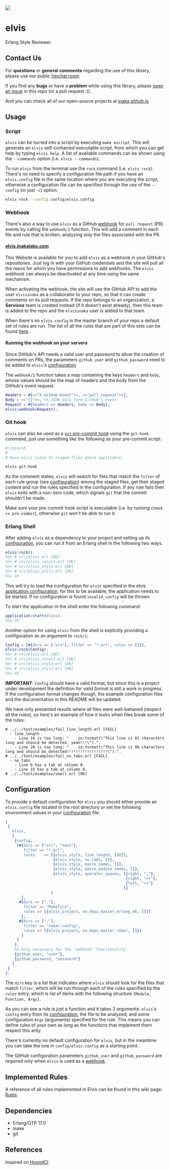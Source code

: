 ![](http://www.reactiongifs.com/wp-content/uploads/2013/01/elvis-dance.gif)

# elvis

Erlang Style Reviewer

## Contact Us
For **questions** or **general comments** regarding the use of this library, please use our public
[hipchat room](https://www.hipchat.com/gpBpW3SsT).

If you find any **bugs** or have a **problem** while using this library, please [open an issue](https://github.com/inaka/elvis/issues/new) in this repo (or a pull request :)).

And you can check all of our open-source projects at [inaka.github.io](http://inaka.github.io)

## Usage

### Script

`elvis` can be turned into a script by executing `make escript`. This will
generate an `elvis` self-contained executable script, from which you can get
help by typing `elvis help`. A list of available commands can be shown using the
`--commands` option (i.e. `elvis --commands`).

To run `elvis` from the terminal use the `rock` command (i.e. `elvis
rock`). There's no need to specify a configuration file path if you have an
`elvis.config` file in the same location where you are executing the script,
otherwise a configuration file can be specified through the use of the
`--config` (or just `-c`) option.

```bash
elvis rock --config config/elvis.config
```

### Webhook

There's also a way to use `elvis` as a GitHub [webhook][webhooks] for
`pull request` (PR) events by calling the `webhook/1` function. This will add
a comment in each file and rule that is broken, analyzing only the files
associated with the PR.

#### [elvis.inakalabs.com][elvis-web]

This Website is available for you to add `elvis` as a webhook in your GitHub's
repositories. Just log in with your GitHub credentials and the site will pull
all the repos for which you have permissions to add webhooks. The `elvis`
webhook can always be deactivated at any time using the same mechanism.

When activating the webhook, the site will use the GitHub API to add the user
`elvisinaka` as a collaborator to your repo, so that it can create comments
on its pull requests. If the repo belongs to an organization, a **Services**
team is created instead (if it doesn't exist already), then this team is added
to the repo and the `elvisinaka` user is added to that team.

When there's no `elvis.config` in the master branch of your repo a default
set of rules are run. The list of all the rules that are part of this sets
can be found [here](https://github.com/inaka/elvis/wiki/Default-Rules-in-Elvis-Webhook).

#### Running the webhook on your servers

Since GitHub's API needs a valid user and password to allow the creation of
comments on PRs, the parameters `github_user` and `github_password` need to be
added to `elvis`'s [configuration](#configuration).

The `webhook/1` function takes a map containing the keys `headers` and `body`,
whose values should be the map of headers and the body from the GitHub's event
request.

```erlang
Headers = #{<<"X-GitHub-Event">>, <<"pull_request">>},
Body = <<"{}">>, %% JSON data form GitHub's event.
Request = #{headers => Headers, body => Body},
elvis:webhook(Request).
```

### Git hook

`elvis` can also be used as a [`git` pre-commit hook][pre-commit]
using the `git-hook` command, just use something like the following as
your pre-commit script:

```bash
#!/bin/sh
#
# Runs elvis rules to staged files where applicable.

elvis git-hook
```

As the comment states, `elvis` will search for files that match the `filter` of
each rule group (see [configuration](#configuration)) among the staged files,
get their staged content and run the rules specified in the configuration.
If any rule fails then `elvis` exits with a non-zero code,
which signals `git` that the commit shouldn't be made.

Make sure your pre-commit hook script is executable (i.e. by running
`chmod +x pre-commit`), otherwise `git` won't be able to run it.

### Erlang Shell

After adding `elvis` as a dependency to your project and setting up its
[configuration](#configuration), you can run it from an Erlang shell in the
following two ways.

```erlang
elvis:rock().
%%+ # src/elvis.erl [OK]
%%+ # src/elvis_result.erl [OK]
%%+ # src/elvis_style.erl [OK]
%%+ # src/elvis_utils.erl [OK]
%%= ok
```

This will try to load the configuration for `elvis` specified in the
elvis [application configuration][config], for this to be available, the
application needs to be started. If no configuration is found `invalid_config`
will be thrown.

To start the application in the shell enter the following command:

```erlang
application:start(elvis).
%%= ok
```

Another option for using `elvis` from the shell is explicitly providing a
configuration as an argument to `rock/1`:

```erlang
Config = [#{dirs => ["src"], filter => "*.erl", rules => []}],
elvis:rock(Config).
%%+ # src/elvis.erl [OK]
%%+ # src/elvis_result.erl [OK]
%%+ # src/elvis_style.erl [OK]
%%+ # src/elvis_utils.erl [OK]
%%= ok
```

**IMPORTANT**: `Config` should have a valid format, but since this is a project
under development the definition for *valid format* is still a work in progress.
If the configuration format changes though, the example configuration files and
the documentation in this README will be updated.

We have only presented results where all files were well-behaved (respect all
the rules), so here's an example of how it looks when files break some of the
rules:

```
# ../../test/examples/fail_line_length.erl [FAIL]
  - line_length
    - Line 14 is too long: "    io:format(\"This line is 81 characters long and should be detected, yeah!!!\").".
    - Line 20 is too long: "    io:format(\"This line is 90 characters long and should be detected!!!!!!!!!!!!!!!!!!\").".
# ../../test/examples/fail_no_tabs.erl [FAIL]
  - no_tabs
    - Line 6 has a tab at column 0.
    - Line 15 has a tab at column 0.
# ../../test/examples/small.erl [OK]
```

## Configuration

To provide a default configuration for `elvis` you should either provide an
`elvis.config` file located in the root directory or set the following
environment values in your [configuration][config] file:

```erlang
[
 {
   elvis,
   [
    {config,
     [#{dirs => ["src", "test"],
        filter => "*.erl",
        rules    => [{elvis_style, line_length, [80]},
                     {elvis_style, no_tabs, []},
                     {elvis_style, macro_names, []},
                     {elvis_style, macro_module_names, []},
                     {elvis_style, operator_spaces, [{right, ","},
                                                     {right, "++"},
                                                     {left, "++"}
                                                    ]}
                    ]
       },
      #{dirs => ["."],
        filter => "Makefile",
        rules => [{elvis_project, no_deps_master_erlang_mk, []}]
       },
      #{dirs => ["."],
        filter => "rebar.config",
        rules => [{elvis_project, no_deps_master_rebar, []}]
       }
     ]
    },
    %% Only necessary for the 'webhook' functionality
    {github_user, "user"},
    {github_password, "password"}
   ]
 }
].
```

The `dirs` key is a list that indicates where `elvis` should look for the
files that match `filter`, which will be run through each of the rules
specified by the `rules` entry, which is list of items with the following
structure `{Module, Function, Args}`.

As you can see a rule is just a function and it takes 3 arguments: `elvis`'s
`config` entry from its [configuration](#configuration); the file to be
analyzed; and some configuration `Args` (arguments) specified for the rule.
This means you can define rules of your own as long as the functions that
implement them respect this arity.

There's currently no default configuration for `elvis`, but in the meantime
you can take the one in `config/elvis.config` as a starting point.

The GitHub configuration parameters `github_user` and `github_password` are
required only when `elvis` is used as a [webhook](#webhook).

## Implemented Rules

A reference of all rules implemented in Elvis can be found in this wiki page:
[Rules]().


## Dependencies

- Erlang/OTP 17.0
- make
- git

## References

Inspired on [HoundCI][houndci]

  [houndci]: https://houndci.com/
  [erlang]: http://www.erlang.org/download_release/24
  [make]: http://www.gnu.org/software/make/
  [git]: http://git-scm.com/
  [pre-commit]: http://git-scm.com/book/en/Customizing-Git-Git-Hooks#Client-Side-Hooks
  [config]: http://www.erlang.org/doc/man/config.html
  [webhooks]: https://developer.github.com/v3/repos/hooks/
  [elvis-web]: http://elvis.inakalabs.com/
